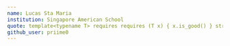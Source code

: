 ```yaml
---
name: Lucas Sta Maria
institution: Singapore American School
quote: template<typename T> requires requires (T x) { x.is_good() } struct senior_quote { T quote };
github_user: priime0
---
```

